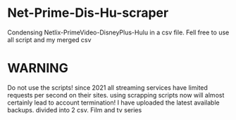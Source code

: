 # Net-Prime-Dis-Hu-scraper
Condensing Netlix-PrimeVideo-DisneyPlus-Hulu in a csv file.
Fell free to use all script and my merged csv


# WARNING
Do not use the scripts! 
since 2021 all streaming services have limited requests per second on their sites. using scrapping scripts now will almost certainly lead to account termination!
I have uploaded the latest available backups. divided into 2 csv. Film and tv series

